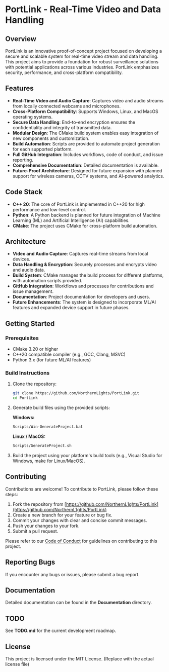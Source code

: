 # PortLink - Real-Time Video and Data Handling

## Overview

PortLink is an innovative proof-of-concept project focused on developing a secure and scalable system for real-time video stream and data handling. This project aims to provide a foundation for robust surveillance solutions with potential applications across various industries. PortLink emphasizes security, performance, and cross-platform compatibility.

## Features

- **Real-Time Video and Audio Capture**: Captures video and audio streams from locally connected webcams and microphones.
- **Cross-Platform Compatibility**: Supports Windows, Linux, and MacOS operating systems.
- **Secure Data Handling**: End-to-end encryption ensures the confidentiality and integrity of transmitted data.
- **Modular Design**: The CMake build system enables easy integration of new components and customization.
- **Build Automation**: Scripts are provided to automate project generation for each supported platform.
- **Full GitHub Integration**: Includes workflows, code of conduct, and issue reporting.
- **Comprehensive Documentation**: Detailed documentation is available.
- **Future-Proof Architecture**: Designed for future expansion with planned support for wireless cameras, CCTV systems, and AI-powered analytics.

## Code Stack

- **C++ 20**: The core of PortLink is implemented in C++20 for high performance and low-level control.
- **Python**: A Python backend is planned for future integration of Machine Learning (ML) and Artificial Intelligence (AI) capabilities.
- **CMake**: The project uses CMake for cross-platform build automation.

## Architecture

- **Video and Audio Capture**: Captures real-time streams from local devices.
- **Data Handling & Encryption**: Securely processes and encrypts video and audio data.
- **Build System**: CMake manages the build process for different platforms, with automation scripts provided.
- **GitHub Integration**: Workflows and processes for contributions and issue management.
- **Documentation**: Project documentation for developers and users.
- **Future Enhancements**: The system is designed to incorporate ML/AI features and expanded device support in future phases.

## Getting Started

### Prerequisites

- CMake 3.20 or higher
- C++20 compatible compiler (e.g., GCC, Clang, MSVC)
- Python 3.x (for future ML/AI features)

### Build Instructions

1. Clone the repository:

    ```bash
    git clone https://github.com/NorthernL1ghts/PortLink.git
    cd PortLink
    ```

2. Generate build files using the provided scripts:

    **Windows:**

    ```bash
    Scripts/Win-GenerateProject.bat
    ```

    **Linux / MacOS:**

    ```bash
    Scripts/GenerateProject.sh
    ```

3. Build the project using your platform's build tools (e.g., Visual Studio for Windows, make for Linux/MacOS).

## Contributing

Contributions are welcome! To contribute to PortLink, please follow these steps:

1. Fork the repository from [https://github.com/NorthernL1ghts/PortLink](https://github.com/NorthernL1ghts/PortLink)
2. Create a new branch for your feature or bug fix.
3. Commit your changes with clear and concise commit messages.
4. Push your changes to your fork.
5. Submit a pull request.

Please refer to our [Code of Conduct](CODE_OF_CONDUCT.md) for guidelines on contributing to this project.

## Reporting Bugs

If you encounter any bugs or issues, please submit a bug report.

## Documentation

Detailed documentation can be found in the **Documentation** directory.

## TODO

See **TODO.md** for the current development roadmap.

## License

This project is licensed under the MIT License. (Replace with the actual license file)
